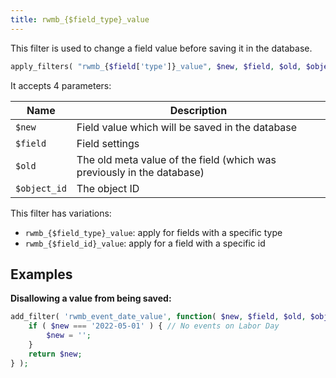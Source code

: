 ```yaml
---
title: rwmb_{$field_type}_value
---
```


This filter is used to change a field value before saving it in the database.

```php
apply_filters( "rwmb_{$field['type']}_value", $new, $field, $old, $object_id );
```

It accepts 4 parameters:

Name|Description
---|---
`$new`| Field value which will be saved in the database
`$field`| Field settings
`$old`| The old meta value of the field (which was previously in the database)
`$object_id`| The object ID

This filter has variations:

- `rwmb_{$field_type}_value`: apply for fields with a specific type
- `rwmb_{$field_id}_value`: apply for a field with a specific id

## Examples

**Disallowing a value from being saved:**

```php
add_filter( 'rwmb_event_date_value', function( $new, $field, $old, $object_id ) {
	if ( $new === '2022-05-01' ) { // No events on Labor Day
		$new = '';
	}
	return $new;
} );
```
